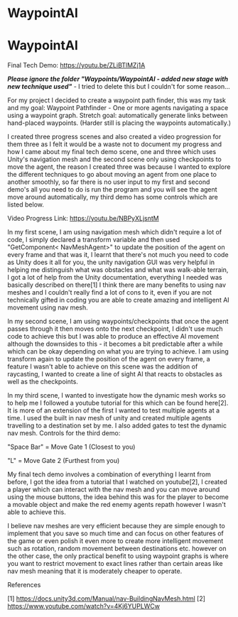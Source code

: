 # WaypointAI

# WaypointAI

Final Tech Demo: https://youtu.be/ZLiBTlMZj1A

***Please ignore the folder "Waypoints/WaypointAI - added new stage with new technique used"*** - I tried to delete this but I couldn't for some reason...

For my project I decided to create a waypoint path finder, this was my task and my goal:
Waypoint Pathfinder - One or more agents navigating a space using a waypoint graph.  Stretch goal: automatically generate links between hand-placed waypoints. (Harder still is placing the waypoints automatically.)

I created three progress scenes and also created a video progression for them three as I felt it would be a waste not to document my progress and how I came about my final tech demo scene, one and three which uses Unity's navigation mesh and the second scene only using checkpoints to move the agent, the reason I created three was because I wanted to explore the different techniques to go about moving an agent from one place to another smoothly, so far there is no user input to my first and second demo's all you need to do is run the program and you will see the agent move around automatically, my third demo has some controls which are listed below.

Video Progress Link:  https://youtu.be/NBPyXLjsntM

In my first scene, I am using navigation mesh which didn't require a lot of code, I simply declared a transform variable and then used "GetComponent< NavMeshAgent>" to update the position of the agent on every frame and that was it, I learnt that there's not much you need to code as Unity does it all for you, the unity navigation GUI was very helpful in helping me distinguish what was obstacles and what was walk-able terrain, I got a lot of help from the Unity documentation, everything I needed was basically described on there[1] I think there are many benefits to using nav meshes and I couldn't really find a lot of cons to it, even if you are not technically gifted in coding you are able to create amazing and intelligent AI movement using nav mesh. 

In my second scene, I am using waypoints/checkpoints that once the agent passes through it then moves onto the next checkpoint, I didn't use much code to achieve this but I was able to produce an effective AI movement although the downsides to this - it becomes a bit predictable after a while which can be okay depending on what you are trying to achieve. I am using transform again to update the position of the agent on every frame, a feature I wasn't able to achieve on this scene was the addition of raycasting, I wanted to create a line of sight AI that reacts to obstacles as well as the checkpoints.

In my third scene, I wanted to investigate how the dynamic mesh works so to help me I followed a youtube tutorial for this which can be found here[2]. It is more of an extension of the first I wanted to test multiple agents at a time. I used the built in nav mesh of unity and created multiple agents travelling to a destination set by me. I also added gates to test the dynamic nav mesh.
Controls for the third demo: 

"Space Bar" = Move Gate 1 (Closest to you)

"L" = Move Gate 2 (Furthest from you)

My final tech demo involves a combination of everything I learnt from before, I got the idea from a tutorial that I watched on youtube[2], I created a player which can interact with the nav mesh and you can move around using the mouse buttons, the idea behind this was for the player to become a movable object and make the red enemy agents repath however I wasn't able to achieve this.

I believe nav meshes are very efficient because they are simple enough to implement that you save so much time and can focus on other features of the game or even polish it even more to create more intelligent movement such as rotation, random movement between destinations etc. however on the other case, the only practical benefit to using waypoint graphs is where you want to restrict movement to exact lines rather than certain areas like nav mesh meaning that it is moderately cheaper to operate. 

References

[1] https://docs.unity3d.com/Manual/nav-BuildingNavMesh.html
[2] https://www.youtube.com/watch?v=4Kj6YUPLWCw

